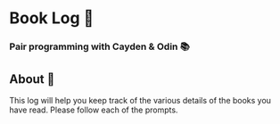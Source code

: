 # Book Log :book:
### Pair programming with Cayden & Odin :books:

## About :bookmark:
This log will help you keep track of the various details of the books you have read. Please follow each of the prompts. 

